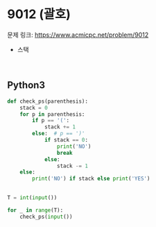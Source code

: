 # 9012 (괄호)

문제 링크: <https://www.acmicpc.net/problem/9012>  

- 스택

<br>

## Python3

```python
def check_ps(parenthesis):
    stack = 0
    for p in parenthesis:
        if p == '(':
            stack += 1
        else:  # p == ')'
            if stack == 0:
                print('NO')
                break
            else:
                stack -= 1
    else:
        print('NO') if stack else print('YES')

        
T = int(input())

for _ in range(T):
    check_ps(input())
```
